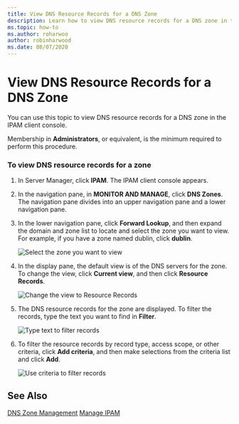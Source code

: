 ```yaml
---
title: View DNS Resource Records for a DNS Zone
description: Learn how to view DNS resource records for a DNS zone in the IPAM client console.
ms.topic: how-to
ms.author: roharwoo
author: robinharwood
ms.date: 08/07/2020
---
```

# View DNS Resource Records for a DNS Zone

You can use this topic to view DNS resource records for a DNS zone in the IPAM client console.

Membership in **Administrators**, or equivalent, is the minimum required to perform this procedure.

### To view DNS resource records for a zone

1.  In Server Manager, click  **IPAM**. The IPAM client console appears.

2.  In the navigation pane, in **MONITOR AND MANAGE**, click **DNS Zones**.  The navigation pane divides into an upper navigation pane and a lower navigation pane.

3.  In the lower navigation pane, click **Forward Lookup**, and then expand the domain and zone list to locate and select the zone you want to view. For example, if you have a zone named dublin, click **dublin**.

    ![Select the zone you want to view](../../media/View-DNS-Resource-Records-for-a-DNS-Zone/ipam_DNSzones_01a.jpg)


4.  In the display pane, the default view is of the DNS servers for the zone. To change the view, click **Current view**, and then click **Resource Records**.

    ![Change the view to Resource Records](../../media/View-DNS-Resource-Records-for-a-DNS-Zone/ipam_Zone_RR_02.jpg)

5.  The DNS resource records for the zone are displayed. To filter the records, type the text you want to find in **Filter**.

    ![Type text to filter records](../../media/View-DNS-Resource-Records-for-a-DNS-Zone/ipam_DNSzones_01c.jpg)

6.  To filter the resource records by record type, access scope, or other criteria, click **Add criteria**, and then make selections from the criteria list and click **Add**.

    ![Use criteria to filter records](../../media/View-DNS-Resource-Records-for-a-DNS-Zone/ipam_DNSzones_01d.jpg)

## See Also
[DNS Zone Management](DNS-Zone-Management.md)
[Manage IPAM](Manage-IPAM.md)



